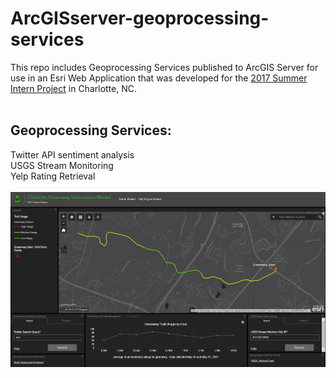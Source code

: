# ArcGISserver-geoprocessing-services
This repo includes Geoprocessing Services published to ArcGIS Server for use in an Esri Web Application that was developed for the <a href="http://ess.maps.arcgis.com/apps/webappviewer/index.html?id=50c3402cea314254b0588d5c20238d4f">2017 Summer Intern Project</a> in Charlotte, NC.  
<br>
## Geoprocessing Services: <br>
Twitter API sentiment analysis<br>
USGS Stream Monitoring<br>
Yelp Rating Retrieval<br>
<br>
<a href="webapp.PNG" target="_blank">
  <img src="webapp.PNG" alt="This is where an image should be, sorry you can't see it. Try using Google Chrome." title="Greenway Web App"   style="max-width:100%;">
</a>


